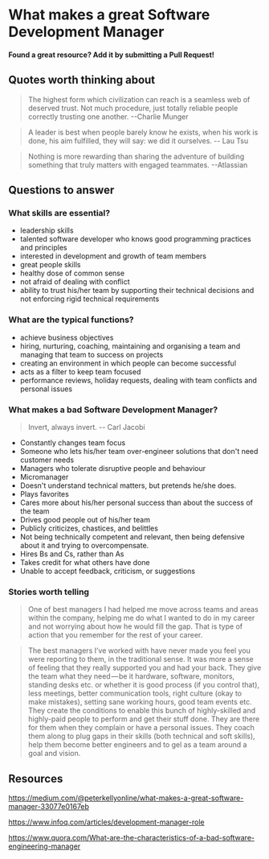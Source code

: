 # What makes a great Software Development Manager
#### Found a great resource? Add it by submitting a Pull Request!


## Quotes worth thinking about
 > The highest form which civilization can reach is a seamless web of deserved trust. Not much procedure, just totally reliable people correctly trusting one another.   --Charlie Munger

 > A leader is best when people barely know he exists, when his work is done, his aim fulfilled, they will say: we did it ourselves. -- Lau Tsu

> Nothing is more rewarding than sharing the adventure of building something that truly matters with engaged teammates.  --Atlassian


## Questions to answer

### What skills are essential?

- leadership skills
- talented software developer who knows good programming practices and principles
- interested in development and growth of team members
- great people skills
- healthy dose of common sense
- not afraid of dealing with conflict
- ability to trust his/her team by supporting their technical decisions and not enforcing rigid technical requirements


### What are the typical functions?
- achieve business objectives
- hiring, nurturing, coaching, maintaining and organising a team and managing that team to success on projects
- creating an environment in which people can become successful
- acts as a filter to keep team focused
- performance reviews, holiday requests, dealing with team conflicts and personal issues
  

### What makes a bad Software Development Manager?
  > Invert, always invert.   -- Carl Jacobi
  
  - Constantly changes team focus
  - Someone who lets his/her team over-engineer solutions that don't need customer needs
  - Managers who tolerate disruptive people and behaviour
  - Micromanager
  - Doesn't understand technical matters, but pretends he/she does.
  - Plays favorites
  - Cares more about his/her personal success than about the success of the team
  - Drives good people out of his/her team
  - Publicly criticizes, chastices, and belittles
  - Not being technically competent and relevant, then being defensive about it and trying to overcompensate.
  - Hires Bs and Cs, rather than As
  - Takes credit for what others have done
  - Unable to accept feedback, criticism, or suggestions
  
  
  
  
  
### Stories worth telling
  > One of best managers I had helped me move across teams and areas within the company, helping me do what I wanted to do in my career and not worrying about how he would fill the gap. That is type of action that you remember for the rest of your career.
  
  > The best managers I’ve worked with have never made you feel you were reporting to them, in the traditional sense. It was more a sense of feeling that they really supported you and had your back. They give the team what they need — be it hardware, software, monitors, standing desks etc. or whether it is good process (if you control that), less meetings, better communication tools, right culture (okay to make mistakes), setting sane working hours, good team events etc. They create the conditions to enable this bunch of highly-skilled and highly-paid people to perform and get their stuff done. They are there for them when they complain or have a personal issues. They coach them along to plug gaps in their skills (both technical and soft skills), help them become better engineers and to gel as a team around a goal and vision.


## Resources
https://medium.com/@peterkellyonline/what-makes-a-great-software-manager-33077e0167eb

https://www.infoq.com/articles/development-manager-role

https://www.quora.com/What-are-the-characteristics-of-a-bad-software-engineering-manager



